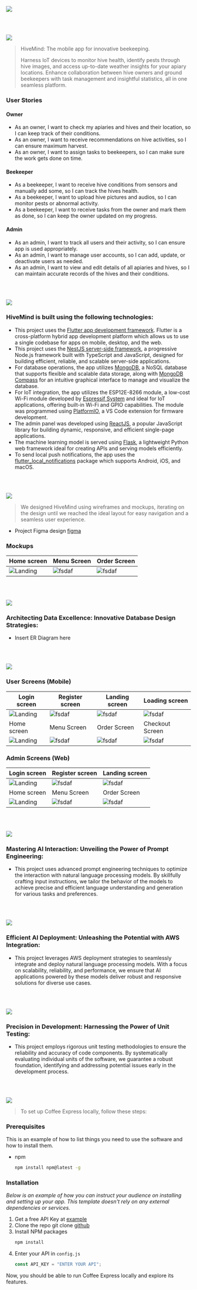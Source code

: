 <img src="./readme/title1.svg"/>

<br><br>

<!-- project philosophy -->
<img src="./readme/title2.svg"/>

> HiveMind: The mobile app for innovative beekeeping.
>
> Harness IoT devices to monitor hive health, identify pests through hive images, and access up-to-date weather insights for your apiary locations. Enhance collaboration between hive owners and ground beekeepers with task management and insightful statistics, all in one seamless platform.

### User Stories

#### Owner

- As an owner, I want to check my apiaries and hives and their location, so I can keep track of their conditions.
- As an owner, I want to receive recommendations on hive activities, so I can ensure maximum harvest.
- As an owner, I want to assign tasks to beekeepers, so I can make sure the work gets done on time.

#### Beekeeper

- As a beekeeper, I want to receive hive conditions from sensors and manually add some, so I can track the hives health.
- As a beekeeper, I want to upload hive pictures and audios, so I can monitor pests or abnormal activity.
- As a beekeeper, I want to receive tasks from the owner and mark them as done, so I can keep the owner updated on my progress.

#### Admin

- As an admin, I want to track all users and their activity, so I can ensure app is used appropriately.
- As an admin, I want to manage user accounts, so I can add, update, or deactivate users as needed.
- As an admin, I want to view and edit details of all apiaries and hives, so I can maintain accurate records of the hives and their conditions.

<br><br>

<!-- Tech stack -->
<img src="./readme/title3.svg"/>

### HiveMind is built using the following technologies:

- This project uses the [Flutter app development framework](https://flutter.dev/). Flutter is a cross-platform hybrid app development platform which allows us to use a single codebase for apps on mobile, desktop, and the web.
- This project uses the [NestJS server-side framework](https://nestjs.com/), a progressive Node.js framework built with TypeScript and JavaScript, designed for building efficient, reliable, and scalable server-side applications.
- For database operations, the app utilizes [MongoDB](https://www.mongodb.com/), a NoSQL database that supports flexible and scalable data storage, along with [MongoDB Compass](https://www.mongodb.com/products/tools/compass) for an intuitive graphical interface to manage and visualize the database.
- For IoT integration, the app utilizes the ESP12E-8266 module, a low-cost Wi-Fi module developed by [Espressif System](https://www.espressif.com/en/products/modules/esp8266) and ideal for IoT applications, offering built-in Wi-Fi and GPIO capabilities. The module was programmed using [PlatformIO](https://platformio.org/), a VS Code extension for firmware development.
- The admin panel was developed using [ReactJS](https://react.dev/), a popular JavaScript library for building dynamic, responsive, and efficient single-page applications.
- The machine learning model is served using [Flask](https://flask.palletsprojects.com/en/stable/), a lightweight Python web framework ideal for creating APIs and serving models efficiently.
- To send local push notifications, the app uses the [flutter_local_notifications](https://pub.dev/packages/flutter_local_notifications) package which supports Android, iOS, and macOS.

<!-- - The app uses the font ["Work Sans"](https://fonts.google.com/specimen/Work+Sans) as its main font, and the design of the app adheres to the material design guidelines. -->

<br><br>

<!-- UI UX -->
<img src="./readme/title4.svg"/>

> We designed HiveMind using wireframes and mockups, iterating on the design until we reached the ideal layout for easy navigation and a seamless user experience.

- Project Figma design [figma](https://www.figma.com/design/AIptVTX0dJFBQaGKdf3dAY/UI-UX-Assignments?node-id=0-1&node-type=canvas&t=0t6X8FZMun35SXlq-0)

### Mockups

| Home screen                             | Menu Screen                           | Order Screen                          |
| --------------------------------------- | ------------------------------------- | ------------------------------------- |
| ![Landing](./readme/demo/1440x1024.png) | ![fsdaf](./readme/demo/1440x1024.png) | ![fsdaf](./readme/demo/1440x1024.png) |

<br><br>

<!-- Database Design -->
<img src="./readme/title5.svg"/>

### Architecting Data Excellence: Innovative Database Design Strategies:

- Insert ER Diagram here

<br><br>

<!-- Implementation -->
<img src="./readme/title6.svg"/>

### User Screens (Mobile)

| Login screen                              | Register screen                         | Landing screen                          | Loading screen                          |
| ----------------------------------------- | --------------------------------------- | --------------------------------------- | --------------------------------------- |
| ![Landing](https://placehold.co/900x1600) | ![fsdaf](https://placehold.co/900x1600) | ![fsdaf](https://placehold.co/900x1600) | ![fsdaf](https://placehold.co/900x1600) |
| Home screen                               | Menu Screen                             | Order Screen                            | Checkout Screen                         |
| ![Landing](https://placehold.co/900x1600) | ![fsdaf](https://placehold.co/900x1600) | ![fsdaf](https://placehold.co/900x1600) | ![fsdaf](https://placehold.co/900x1600) |

### Admin Screens (Web)

| Login screen                            | Register screen                       | Landing screen                        |
| --------------------------------------- | ------------------------------------- | ------------------------------------- |
| ![Landing](./readme/demo/1440x1024.png) | ![fsdaf](./readme/demo/1440x1024.png) | ![fsdaf](./readme/demo/1440x1024.png) |
| Home screen                             | Menu Screen                           | Order Screen                          |
| ![Landing](./readme/demo/1440x1024.png) | ![fsdaf](./readme/demo/1440x1024.png) | ![fsdaf](./readme/demo/1440x1024.png) |

<br><br>

<!-- Prompt Engineering -->
<img src="./readme/title7.svg"/>

### Mastering AI Interaction: Unveiling the Power of Prompt Engineering:

- This project uses advanced prompt engineering techniques to optimize the interaction with natural language processing models. By skillfully crafting input instructions, we tailor the behavior of the models to achieve precise and efficient language understanding and generation for various tasks and preferences.

<br><br>

<!-- AWS Deployment -->
<img src="./readme/title8.svg"/>

### Efficient AI Deployment: Unleashing the Potential with AWS Integration:

- This project leverages AWS deployment strategies to seamlessly integrate and deploy natural language processing models. With a focus on scalability, reliability, and performance, we ensure that AI applications powered by these models deliver robust and responsive solutions for diverse use cases.

<br><br>

<!-- Unit Testing -->
<img src="./readme/title9.svg"/>

### Precision in Development: Harnessing the Power of Unit Testing:

- This project employs rigorous unit testing methodologies to ensure the reliability and accuracy of code components. By systematically evaluating individual units of the software, we guarantee a robust foundation, identifying and addressing potential issues early in the development process.

<br><br>

<!-- How to run -->
<img src="./readme/title10.svg"/>

> To set up Coffee Express locally, follow these steps:

### Prerequisites

This is an example of how to list things you need to use the software and how to install them.

- npm
  ```sh
  npm install npm@latest -g
  ```

### Installation

_Below is an example of how you can instruct your audience on installing and setting up your app. This template doesn't rely on any external dependencies or services._

1. Get a free API Key at [example](https://example.com)
2. Clone the repo
   git clone [github](https://github.com/your_username_/Project-Name.git)
3. Install NPM packages
   ```sh
   npm install
   ```
4. Enter your API in `config.js`
   ```js
   const API_KEY = "ENTER YOUR API";
   ```

Now, you should be able to run Coffee Express locally and explore its features.
